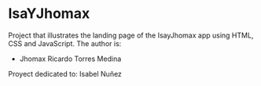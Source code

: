 # IsaYJhomax
Project that illustrates the landing page of the IsayJhomax app using HTML, CSS and JavaScript.
The author is:
- Jhomax Ricardo Torres Medina

Proyect dedicated to: Isabel Nuñez
